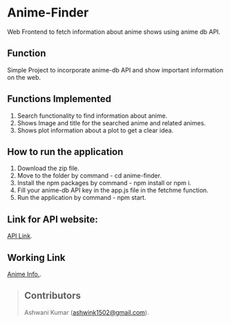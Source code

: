 # Anime-Finder
Web Frontend to fetch information about anime shows using anime db API.

## Function 
Simple Project to incorporate anime-db API and show important information on the web.

## Functions Implemented
1. Search functionality to find information about anime.
2. Shows Image and title for the searched anime and related animes.
3. Shows plot information about a plot to get a clear idea.

## How to run the application
1. Download the zip file.
2. Move to the folder by command - cd anime-finder.
3. Install the npm packages by command - npm install or npm i.
4. Fill your anime-db API key in the app.js file in the fetchme function.
5. Run the application by command - npm start.

## Link for API website:
[API Link](https://rapidapi.com/brian.rofiq/api/anime-db/).

## Working Link 
[Anime Info.](https://anime-finder-plot-info.netlify.app/).

> ## Contributors
> Ashwani Kumar (ashwink1502@gmail.com).

